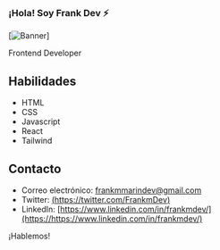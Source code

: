 ### ¡Hola! Soy Frank Dev ⚡️

[![Banner](https://www.canva.com/design/DAFrd3KZo18/Krjf5OOBbwYeA5oz6gSgKQ/view?utm_content=DAFrd3KZo18&utm_campaign=designshare&utm_medium=link&utm_source=publishsharelink)]

Frontend Developer

## Habilidades

- HTML
- CSS
- Javascript
- React
- Tailwind


## Contacto

- Correo electrónico: [frankmmarindev@gmail.com](mailto:frankmmarindev@gmail.com)
- Twitter: [(https://twitter.com/FrankmDev)](https://https://twitter.com/FrankmDev)
- LinkedIn: [https://www.linkedin.com/in/frankmdev/](https://https://www.linkedin.com/in/frankmdev/)

¡Hablemos!


